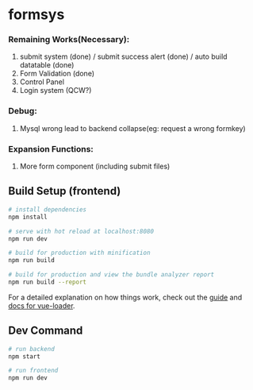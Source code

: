 # formsys

### Remaining Works(Necessary):
1. submit system (done) / submit success alert (done) / auto build datatable (done)
2. Form Validation (done)
3. Control Panel
4. Login system (QCW?)

### Debug:
1. Mysql wrong lead to backend collapse(eg: request a wrong formkey)

### Expansion Functions:
1. More form component (including submit files)

## Build Setup (frontend)

``` bash
# install dependencies
npm install

# serve with hot reload at localhost:8080
npm run dev

# build for production with minification
npm run build

# build for production and view the bundle analyzer report
npm run build --report
```

For a detailed explanation on how things work, check out the [guide](http://vuejs-templates.github.io/webpack/) and [docs for vue-loader](http://vuejs.github.io/vue-loader).

## Dev Command

``` bash
# run backend
npm start

# run frontend
npm run dev
```


